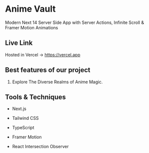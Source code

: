 # Anime Vault

Modern Next 14 Server Side App with Server Actions, Infinite Scroll & Framer Motion Animations

## Live Link

Hosted in Vercel -> https://vercel.app

## Best features of our project

1. Explore The Diverse Realms of Anime Magic.

## Tools & Techniques

- Next.js

- Tailwind CSS

- TypeScript

- Framer Motion

- React Intersection Observer
